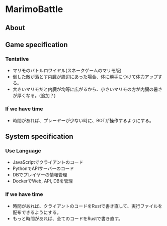 # MarimoBattle

## About

## Game specification
### Tentative
- マリモのバトルロワイヤル(スネークゲームのマリモ版)
- 倒した敵が落とす内臓が周辺にあった場合、体に勝手につけて体力アップする。
- 大きいマリモだと内臓が均等に広がるから、小さいマリモの方が内臓の暑さが厚くなる。(追加？)

### If we have time
- 時間があれば、プレーヤーが少ない時に、BOTが操作するようにする。

## System specification
### Use Language
- JavaScriptでクライアントのコード
- PythonでAPIサーバーのコード
- DBでプレイヤーの情報管理
- DockerでWeb, API, DBを管理

### If we have time
- 時間があれば、クライアントのコードをRustで書き直して、実行ファイルを配布できるようにする。
- もっと時間があれば、全てのコードをRustで書き直す。
